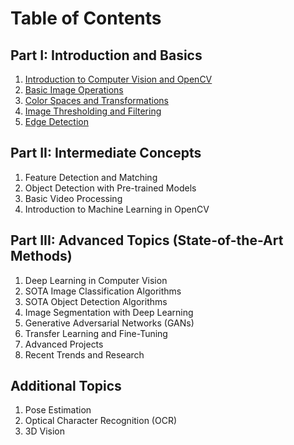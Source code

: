 
# Table of Contents

## Part I: Introduction and Basics
1. [Introduction to Computer Vision and OpenCV](Introduction_to_Computer_Vision_and_OpenCV.md)
2. [Basic Image Operations](Basic_Image_Operations_with_Python_and_OpenCV.md)
3. [Color Spaces and Transformations](Color_Spaces_and_Transformations_with_Python_and_OpenCV.md)
4. [Image Thresholding and Filtering](Image_Thresholding_and_Filtering_with_Python_and_OpenCV.md)
5. [Edge Detection](Edge_Detection_with_Python_and_OpenCV.md)

## Part II: Intermediate Concepts
1. Feature Detection and Matching
2. Object Detection with Pre-trained Models
3. Basic Video Processing
4. Introduction to Machine Learning in OpenCV

## Part III: Advanced Topics (State-of-the-Art Methods)
1. Deep Learning in Computer Vision
2. SOTA Image Classification Algorithms
3. SOTA Object Detection Algorithms
4. Image Segmentation with Deep Learning
5. Generative Adversarial Networks (GANs)
6. Transfer Learning and Fine-Tuning
7. Advanced Projects
8. Recent Trends and Research

## Additional Topics
1. Pose Estimation
2. Optical Character Recognition (OCR)
3. 3D Vision


